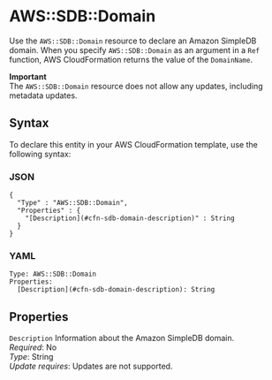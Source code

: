 # AWS::SDB::Domain<a name="aws-properties-simpledb"></a>

Use the `AWS::SDB::Domain` resource to declare an Amazon SimpleDB domain\. When you specify `AWS::SDB::Domain` as an argument in a `Ref` function, AWS CloudFormation returns the value of the `DomainName`\.

**Important**  
The `AWS::SDB::Domain` resource does not allow any updates, including metadata updates\.

## Syntax<a name="aws-resource-sdb-domain-syntax"></a>

To declare this entity in your AWS CloudFormation template, use the following syntax:

### JSON<a name="aws-resource-sdb-domain-syntax.json"></a>

```
{
  "Type" : "AWS::SDB::Domain",
  "Properties" : {
    "[Description](#cfn-sdb-domain-description)" : String
  }
}
```

### YAML<a name="aws-resource-sdb-domain-syntax.yaml"></a>

```
Type: AWS::SDB::Domain
Properties: 
  [Description](#cfn-sdb-domain-description): String
```

## Properties<a name="w4ab1c21c10e1090b9"></a>

`Description`  <a name="cfn-sdb-domain-description"></a>
Information about the Amazon SimpleDB domain\.  
*Required*: No  
*Type*: String  
*Update requires*: Updates are not supported\.